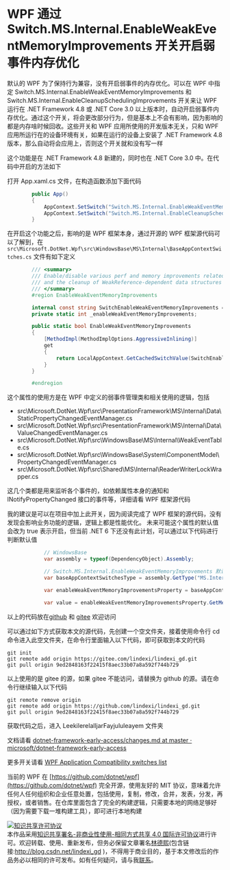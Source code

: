 
# WPF 通过 Switch.MS.Internal.EnableWeakEventMemoryImprovements 开关开启弱事件内存优化

默认的 WPF 为了保持行为兼容，没有开启弱事件的内存优化。可以在 WPF 中指定 Switch.MS.Internal.EnableWeakEventMemoryImprovements 和 Switch.MS.Internal.EnableCleanupSchedulingImprovements 开关来让 WPF 运行在 .NET Framework 4.8 或 .NET Core 3.0 以上版本时，自动开启弱事件内存优化。通过这个开关，将会更改部分行为，但是基本上不会有影响，因为影响的都是内存啥时候回收。这些开关和 WPF 应用所使用的开发版本无关，只和 WPF 应用所运行在的设备环境有关，如果在运行的设备上安装了 .NET Framework 4.8 版本，那么自动将会应用上，否则这个开关就和没有写一样

<!--more-->


<!-- CreateTime:2021/3/23 21:10:43 -->

<!-- 发布 -->

这个功能是在 .NET Framework 4.8 新建的，同时也在 .NET Core 3.0 中。在代码中开启的方法如下

打开 App.xaml.cs 文件，在构造函数添加下面代码

```csharp
        public App()
        {
            AppContext.SetSwitch("Switch.MS.Internal.EnableWeakEventMemoryImprovements", true);
            AppContext.SetSwitch("Switch.MS.Internal.EnableCleanupSchedulingImprovements", true);
        }
```

在开启这个功能之后，影响的是 WPF 框架本身，通过开源的 WPF 框架源代码可以了解到，在 `src\Microsoft.DotNet.Wpf\src\WindowsBase\MS\Internal\BaseAppContextSwitches.cs` 文件有如下定义

```csharp
        /// <summary>
        /// Enable/disable various perf and memory improvements related to WeakEvents
        /// and the cleanup of WeakReference-dependent data structures
        /// </summary>
        #region EnableWeakEventMemoryImprovements

        internal const string SwitchEnableWeakEventMemoryImprovements = "Switch.MS.Internal.EnableWeakEventMemoryImprovements";
        private static int _enableWeakEventMemoryImprovements;

        public static bool EnableWeakEventMemoryImprovements
        {
            [MethodImpl(MethodImplOptions.AggressiveInlining)]
            get
            {
                return LocalAppContext.GetCachedSwitchValue(SwitchEnableWeakEventMemoryImprovements, ref _enableWeakEventMemoryImprovements);
            }
        }

        #endregion
```

这个属性的使用方是在 WPF 中定义的弱事件管理类和相关使用的逻辑，包括

- src\Microsoft.DotNet.Wpf\src\PresentationFramework\MS\Internal\Data\StaticPropertyChangedEventManager.cs
- src\Microsoft.DotNet.Wpf\src\PresentationFramework\MS\Internal\Data\ValueChangedEventManager.cs
- src\Microsoft.DotNet.Wpf\src\WindowsBase\MS\Internal\WeakEventTable.cs
- src\Microsoft.DotNet.Wpf\src\WindowsBase\System\ComponentModel\PropertyChangedEventManager.cs
- src\Microsoft.DotNet.Wpf\src\Shared\MS\Internal\ReaderWriterLockWrapper.cs

这几个类都是用来监听各个事件的，如依赖属性本身的通知和 INotifyPropertyChanged 接口的事件等，详细请看 WPF 框架源代码

我的建议是可以在项目中加上此开关，因为阅读完成了 WPF 框架的源代码，没有发现会影响业务功能的逻辑，逻辑上都是性能优化。 未来可能这个属性的默认值会改为 true 表示开启，但当前 .NET 6 下还没有此计划，可以通过以下代码进行判断默认值

```csharp
            // WindowsBase
            var assembly = typeof(DependencyObject).Assembly;

            // Switch.MS.Internal.EnableWeakEventMemoryImprovements 默认没有开启
            var baseAppContextSwitchesType = assembly.GetType("MS.Internal.BaseAppContextSwitches");

            var enableWeakEventMemoryImprovementsProperty = baseAppContextSwitchesType.GetProperty("EnableWeakEventMemoryImprovements");

            var value = enableWeakEventMemoryImprovementsProperty.GetMethod.Invoke(null, null);
```

以上的代码放在[github](https://github.com/lindexi/lindexi_gd/tree/9ed2848163f22415f8aec33b07a8a592f744b729/LeekilerelalljarFayjululeayem) 和 [gitee](https://gitee.com/lindexi/lindexi_gd/tree/9ed2848163f22415f8aec33b07a8a592f744b729/LeekilerelalljarFayjululeayem) 欢迎访问

可以通过如下方式获取本文的源代码，先创建一个空文件夹，接着使用命令行 cd 命令进入此空文件夹，在命令行里面输入以下代码，即可获取到本文的代码

```
git init
git remote add origin https://gitee.com/lindexi/lindexi_gd.git
git pull origin 9ed2848163f22415f8aec33b07a8a592f744b729
```

以上使用的是 gitee 的源，如果 gitee 不能访问，请替换为 github 的源。请在命令行继续输入以下代码

```
git remote remove origin
git remote add origin https://github.com/lindexi/lindexi_gd.git
git pull origin 9ed2848163f22415f8aec33b07a8a592f744b729
```

获取代码之后，进入 LeekilerelalljarFayjululeayem 文件夹

文档请看 [dotnet-framework-early-access/changes.md at master · microsoft/dotnet-framework-early-access](https://github.com/microsoft/dotnet-framework-early-access/blob/master/release-notes/NET48/build-3734/changes.md )

更多开关请看 [WPF Application Compatibility switches list](https://blog.lindexi.com/post/WPF-Application-Compatibility-switches-list.html )

当前的 WPF 在 [https://github.com/dotnet/wpf](https://github.com/dotnet/wpf) 完全开源，使用友好的 MIT 协议，意味着允许任何人任何组织和企业任意处置，包括使用，复制，修改，合并，发表，分发，再授权，或者销售。在仓库里面包含了完全的构建逻辑，只需要本地的网络足够好（因为需要下载一堆构建工具），即可进行本地构建





<a rel="license" href="http://creativecommons.org/licenses/by-nc-sa/4.0/"><img alt="知识共享许可协议" style="border-width:0" src="https://licensebuttons.net/l/by-nc-sa/4.0/88x31.png" /></a><br />本作品采用<a rel="license" href="http://creativecommons.org/licenses/by-nc-sa/4.0/">知识共享署名-非商业性使用-相同方式共享 4.0 国际许可协议</a>进行许可。欢迎转载、使用、重新发布，但务必保留文章署名[林德熙](http://blog.csdn.net/lindexi_gd)(包含链接:http://blog.csdn.net/lindexi_gd )，不得用于商业目的，基于本文修改后的作品务必以相同的许可发布。如有任何疑问，请与我[联系](mailto:lindexi_gd@163.com)。